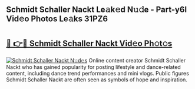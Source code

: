 ## Schmidt Schaller Nackt Le𝚊k𝚎d N𝚞𝚍e - Part-y6l Vid𝚎o Photos Le𝚊ks 31PZ6

# <h2><a href="http://fb973f.evod.top/?m=Schmidt+Schaller+Nackt">🔗 👉🔴 Schmidt Schaller Nackt Vid𝚎o Ph𝚘t𝚘s</a></h2>

[![Schmidt Schaller Nackt N𝚞d𝚎s](https://i.imgur.com/8V9OHl7.gif)](http://fb973f.evod.top/?m=Schmidt+Schaller+Nackt)
Online content creator Schmidt Schaller Nackt who has gained popularity for posting lifestyle and dance-related content, including dance trend performances and mini vlogs. Public figures Schmidt Schaller Nackt are often seen as symbols of hope and inspiration. 
